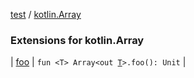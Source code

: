 [test](../../index.md) / [kotlin.Array](./index.md)

### Extensions for kotlin.Array

| [foo](foo.md) | `fun <T> Array<out `[`T`](foo.md#T)`>.foo(): Unit` |

